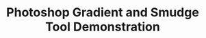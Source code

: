 ---
ee_id: '174'
site: '1'
type: '2'
long_id: 2007-013 Photoshop Gradient and Smudge Tool Demonstration
url: 2007-013-photoshop-gradient-and-smudge-tool-demonstration
title: 'Photoshop Gradient and Smudge Tool Demonstration '
year: '2007'
medium: Inkjet on laminate.
commission:
add_credit:
dims: 43 x 43 inches
pitch: "​Photoshop gradient and smudge tool demonstration."
ps:
live_url:
related:
youtube:
imgs: photoshop-smudge-2007-013-digital-database-ih.jpg
subheading:
year2: '2007'
download:
add_credits:
related_code:
layout: things-i-made
---